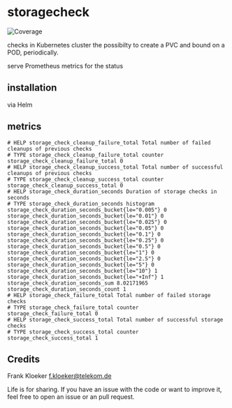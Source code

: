 # storagecheck
![Coverage](https://img.shields.io/badge/Coverage-35.7%25-yellow)

checks in Kubernetes cluster the possibilty to create a PVC and bound on a POD, periodically.

serve Prometheus metrics for the status

## installation

via Helm

## metrics

```
# HELP storage_check_cleanup_failure_total Total number of failed cleanups of previous checks
# TYPE storage_check_cleanup_failure_total counter
storage_check_cleanup_failure_total 0
# HELP storage_check_cleanup_success_total Total number of successful cleanups of previous checks
# TYPE storage_check_cleanup_success_total counter
storage_check_cleanup_success_total 0
# HELP storage_check_duration_seconds Duration of storage checks in seconds
# TYPE storage_check_duration_seconds histogram
storage_check_duration_seconds_bucket{le="0.005"} 0
storage_check_duration_seconds_bucket{le="0.01"} 0
storage_check_duration_seconds_bucket{le="0.025"} 0
storage_check_duration_seconds_bucket{le="0.05"} 0
storage_check_duration_seconds_bucket{le="0.1"} 0
storage_check_duration_seconds_bucket{le="0.25"} 0
storage_check_duration_seconds_bucket{le="0.5"} 0
storage_check_duration_seconds_bucket{le="1"} 0
storage_check_duration_seconds_bucket{le="2.5"} 0
storage_check_duration_seconds_bucket{le="5"} 0
storage_check_duration_seconds_bucket{le="10"} 1
storage_check_duration_seconds_bucket{le="+Inf"} 1
storage_check_duration_seconds_sum 8.02171965
storage_check_duration_seconds_count 1
# HELP storage_check_failure_total Total number of failed storage checks
# TYPE storage_check_failure_total counter
storage_check_failure_total 0
# HELP storage_check_success_total Total number of successful storage checks
# TYPE storage_check_success_total counter
storage_check_success_total 1
```

## Credits

Frank Kloeker f.kloeker@telekom.de

Life is for sharing. If you have an issue with the code or want to improve it, feel free to open an issue or an pull request.
